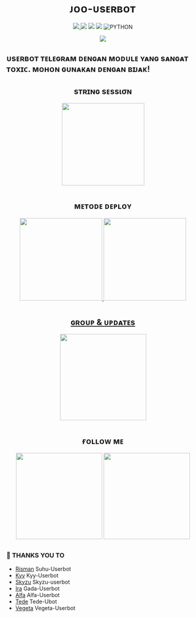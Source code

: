 <h1 align="center">ᴊᴏᴏ-ᴜѕᴇʀʙᴏᴛ</h1>


<p align="center">
    <a href="https://github.com/jookalem/Joo-Userbot"><img src="https://img.shields.io/badge/KODE%20PENILAIAN-A+-blue.svg?style=for-the-badge&logo=Factor.">
    <a href="https://github.com/jookalem/Joo-Userbot"><img src="https://img.shields.io/github/last-commit/jookalem/Joo-Userbot?color=ff0000&logo=github&logoColor=ffffff&style=for-the-badge" /></a>
    <a href="https://github.com/jookalem/Joo-Userbot"> <img src="https://img.shields.io/github/repo-size/jookalem/Joo-Userbot?logo=github&style=for-the-badge" /></a>
    <a href="https://pypi.org/project/Telethon/"><img src="https://img.shields.io/pypi/v/telethon?color=important&label=telethon&logo=python&logoColor=brightgreen&style=for-the-badge" /></a>
    <img alt="PYTHON" src="https://img.shields.io/badge/PYTHON-v3.9.6-purple?style=for-the-badge&logo=appveyor"/>
    </p>


<p align="center">
  <img src="https://telegra.ph/file/9afc060ca553fb30ba101.jpg">
</p>


##  <h212 align="center">ᴜsᴇʀʙᴏᴛ ᴛᴇʟᴇɢʀᴀᴍ ᴅᴇɴɢᴀɴ ᴍᴏᴅᴜʟᴇ ʏᴀɴɢ sᴀɴɢᴀᴛ ᴛᴏxɪᴄ. ᴍᴏʜᴏɴ ɢᴜɴᴀᴋᴀɴ ᴅᴇɴɢᴀɴ ʙɪᴊᴀᴋ!
</h212>


<h2 align="center">
   ѕтʀɪɴɢ ѕᴇѕѕισɴ
</h2>

<p align ="center">
<a href="https://t.me/JoniStringBot"><img src="https://img.shields.io/badge/%20String%20Session-blueviolet?style=for-the-badge&logo=appveyor" width="215""/></a></p>

#

<h2 align="center">
   ᴍᴇᴛᴏᴅᴇ ᴅᴇᴘʟᴏʏ
</h2>

<p align="center">
<a href="https://dashboard.heroku.com/new?template=https://github.com/jookalem/templat-userbot1"><img src="https://img.shields.io/badge/Deploy%20To%20Heroku-blueviolet?style=for-the-badge&logo=heroku" width="215""/</a>  
<a href="https://telegram.dog/XTZ_HerokuBot?start=am9va2FsZW0vSm9vLVVzZXJib3QgSm9vLVVzZXJib3Q"><img src="https://img.shields.io/badge/Deploy%20Via%20Telegram-blue?style=for-the-badge&logo=telegram" width="215""/</a>  </p>

#

<h2 align="center">
   ɢʀᴏᴜᴘ & ᴜᴘᴅᴀᴛᴇs
</h2>


<p align="center">
<a href="https://t.me/JoniSupport"><img src="https://img.shields.io/badge/ɢʀᴏᴜᴘ%20sᴜᴘᴘᴏʀᴛ-square?&logo=telegram" width=225></a></p>

#

<h2 align="center">
     ғᴏʟʟᴏᴡ ᴍᴇ
</h2>


<p align="center">
<a href="https://github.com/jookalem"><img src="https://img.shields.io/badge/𝗚𝗜𝗧𝗛𝗨𝗕-ғᴏʟʟᴏᴡ%20ᴏɴ%20ɢɪᴛʜᴜʙ-square?&logo=github" width=225></a> 
<a href="https://instagram.com/ikhsanntarjo"><img src="https://img.shields.io/badge/𝗜𝗡𝗦𝗧𝗔𝗚𝗥𝗔𝗠-ғᴏʟʟᴏᴡ%20ᴏɴ%20ɪɴsᴛᴀɢʀᴀᴍ-square?&logo=instagram" width=225></a>
</p>


##


### 🔰 **THANKS YOU TO**

*   [Risman](https://github.com/mrismanaziz/Man-Userbot) Suhu-Userbot
*   [Kyy](https://github.com/muhammadrizky16/Kyy-Userbot) Kyy-Userbot
*   [Skyzu](https://github.com/Skyzu/skyzu-userbot) Skyzu-userbot
*   [Ira](https://github.com/zigaz23) Gada-Userbot
*   [Alfa](https://github.com/CoeF) Alfa-Userbot
*   [Tede](https://github.com/tofikdn/tofikdn) Tede-Ubot
*   [Vegeta](https://github.com/Randi356) Vegeta-Userbot
